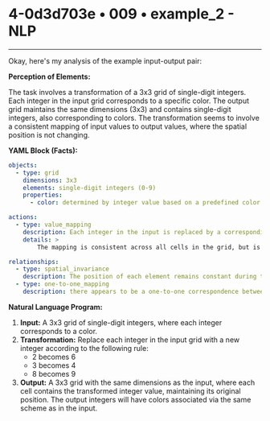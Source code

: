 # 4-0d3d703e • 009 • example_2 - NLP

---
Okay, here's my analysis of the example input-output pair:

**Perception of Elements:**

The task involves a transformation of a 3x3 grid of single-digit integers. Each integer in the input grid corresponds to a specific color. The output grid maintains the same dimensions (3x3) and contains single-digit integers, also corresponding to colors. The transformation seems to involve a consistent mapping of input values to output values, where the spatial position is not changing.

**YAML Block (Facts):**



```yaml
objects:
  - type: grid
    dimensions: 3x3
    elements: single-digit integers (0-9)
    properties:
      - color: determined by integer value based on a predefined color map

actions:
  - type: value_mapping
    description: Each integer in the input is replaced by a corresponding integer in the output.
    details: >
        The mapping is consistent across all cells in the grid, but is not identity (i.e, the numbers change)

relationships:
  - type: spatial_invariance
    description: The position of each element remains constant during the transformation.
  - type: one-to-one_mapping
    description: there appears to be a one-to-one correspondence between input numbers and output numbers
```



**Natural Language Program:**

1.  **Input:** A 3x3 grid of single-digit integers, where each integer corresponds to a color.
2.  **Transformation:** Replace each integer in the input grid with a new integer according to the following rule:
    *   2 becomes 6
    *   3 becomes 4
    *   8 becomes 9
3.  **Output:** A 3x3 grid with the same dimensions as the input, where each cell contains the transformed integer value, maintaining its original position. The output integers will have colors associated via the same scheme as in the input.

